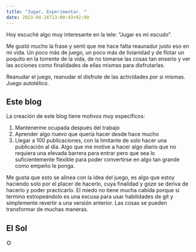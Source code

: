 ```yaml
---
title: "Jugar, Experimentar. "
date: 2023-04-26T13:00:43+02:00
---
```


Hoy escuché algo muy interesante en la tele: “Jugar es mi escudo”. 

Me gustó mucho la frase y sentí que me hace falta reaunadur justo eso en mi vida. Un poco más de juego, un poco más de livianidad y de flotar un poquito en la torrente de la vida, de no tomarse las cosas tan enserio y ver las acciones como finalidades de ellas mismas para disfrutarlas.

Reanudar el juego, reanudar el disfrute de las actividades por si mismas. Juego autotélico.

## Este blog
La creación de este blog tiene motivos muy específicos:

1. Mantenerme ocupada después del trabajo
2. Aprender algo nuevo que quería hacer desde hace mucho
3. Llegar a 100 publicaciones, con la limitante de solo hacer una publicación al día. Algo que me motive a hacer algo diario que no requiera una elevada barrera para entrar pero que sea lo suficientemente flexible para poder convertirse en algo tan grande como empeño le ponga.


Me gusta que esto se alinea con la idea del juego, es algo que estoy haciendo solo por el placer de hacerlo, cuya finalidad y goze se deriva de hacerlo y poder practicarlo. El miedo no tiene mucha cabida porque si termino estropeándolo es una excusa para usar habilidades de git y simplemente revertir a una versión anterior. Las cosas se pueden transformar de muchas maneras.

## El Sol
🌞